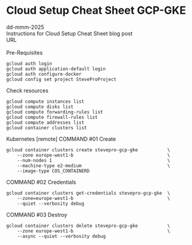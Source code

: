 # Cloud Setup Cheat Sheet GCP-GKE
dd-mmm-2025
<br />
Instructions for Cloud Setup Cheat Sheet blog post
<br />URL
<br /><br />
Pre-Requisites
```
gcloud auth login
gcloud auth application-default login
gcloud auth configure-docker
gcloud config set project SteveProProject
```
Check resources
```
gcloud compute instances list
gcloud compute disks list
gcloud compute forwarding-rules list
gcloud compute firewall-rules list
gcloud compute addresses list
gcloud container clusters list
```

Kubernetes [remote]
COMMAND #01 Create
```
gcloud container clusters create stevepro-gcp-gke           \
    --zone europe-west1-b                                   \
    --num-nodes 1                                           \
    --machine-type e2-medium                                \
    --image-type COS_CONTAINERD
```

COMMAND #02 Credentials
```
gcloud container clusters get-credentials stevepro-gcp-gke  \
    --zone=europe-west1-b                                   \
    --quiet --verbosity debug
```

COMMAND #03 Destroy
```
gcloud container clusters delete stevepro-gcp-gke           \
    --zone europe-west1-b                                   \
    --async --quiet --verbosity debug
```